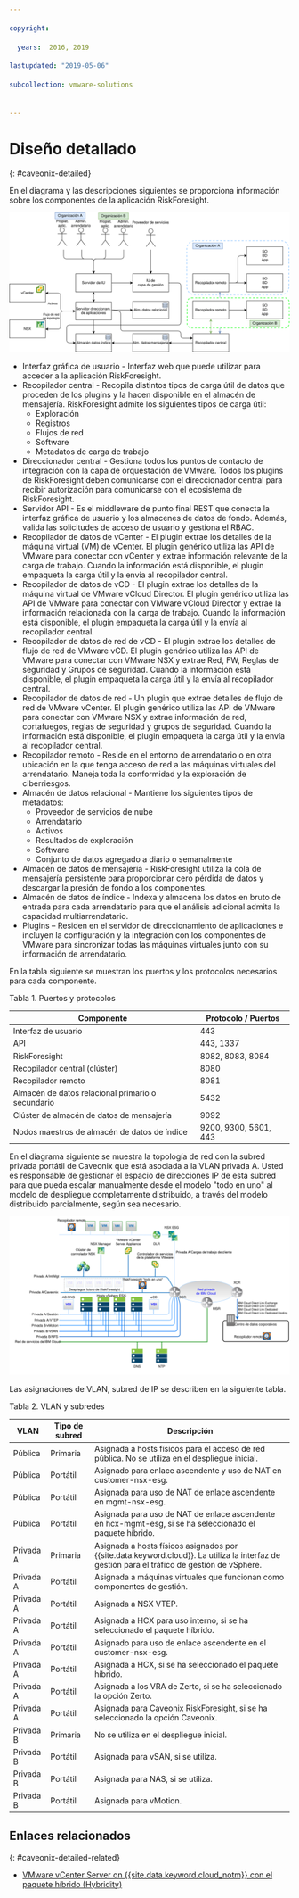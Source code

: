 ```yaml
---

copyright:

  years:  2016, 2019

lastupdated: "2019-05-06"

subcollection: vmware-solutions


---
```


# Diseño detallado
{: #caveonix-detailed}

En el diagrama y las descripciones siguientes se proporciona información sobre los componentes de la aplicación RiskForesight.

![Componentes de la aplicación](../../images/caveonix-app-components.svg "Componentes de la aplicación")


-	Interfaz gráfica de usuario - Interfaz web que puede utilizar para acceder a la aplicación RiskForesight.
-	Recopilador central - Recopila distintos tipos de carga útil de datos que proceden de los plugins y la hacen disponible en el almacén de mensajería. RiskForesight admite los siguientes tipos de carga útil:
    - Exploración
    - Registros
    - Flujos de red
    - Software
    - Metadatos de carga de trabajo
- Direccionador central - Gestiona todos los puntos de contacto de integración con la capa de orquestación de VMware. Todos los plugins de RiskForesight deben comunicarse con el direccionador central para recibir autorización para comunicarse con el ecosistema de RiskForesight.
-	Servidor API - Es el middleware de punto final REST que conecta la interfaz gráfica de usuario y los almacenes de datos de fondo. Además, valida las solicitudes de acceso de usuario y gestiona el RBAC.
-	Recopilador de datos de vCenter - El plugin extrae los detalles de la máquina virtual (VM) de vCenter. El plugin genérico utiliza las API de VMware para conectar con vCenter y extrae información relevante de la carga de trabajo. Cuando la información está disponible, el plugin empaqueta la carga útil y la envía al recopilador central.
-	Recopilador de datos de vCD - El plugin extrae los detalles de la máquina virtual de VMware vCloud Director. El plugin genérico utiliza las API de VMware para conectar con VMware vCloud Director y extrae la información relacionada con la carga de trabajo. Cuando la información está disponible, el plugin empaqueta la carga útil y la envía al recopilador central.
-	Recopilador de datos de red de vCD - El plugin extrae los detalles de flujo de red de VMware vCD. El plugin genérico utiliza las API de VMware para conectar con VMware NSX y extrae Red, FW, Reglas de seguridad y Grupos de seguridad. Cuando la información está disponible, el plugin empaqueta la carga útil y la envía al recopilador central.
-	Recopilador de datos de red - Un plugin que extrae detalles de flujo de red de VMware vCenter. El plugin genérico utiliza las API de VMware para conectar con VMware NSX y extrae información de red, cortafuegos, reglas de seguridad y grupos de seguridad. Cuando la información está disponible, el plugin empaqueta la carga útil y la envía al recopilador central.
-	Recopilador remoto - Reside en el entorno de arrendatario o en otra ubicación en la que tenga acceso de red a las máquinas virtuales del arrendatario. Maneja toda la conformidad y la exploración de ciberriesgos.
-	Almacén de datos relacional - Mantiene los siguientes tipos de metadatos:
    - Proveedor de servicios de nube
    - Arrendatario
    - Activos
    - Resultados de exploración
    - Software
    - Conjunto de datos agregado a diario o semanalmente
- Almacén de datos de mensajería - RiskForesight utiliza la cola de mensajería persistente para proporcionar cero pérdida de datos y descargar la presión de fondo a los componentes.
- Almacén de datos de índice - Indexa y almacena los datos en bruto de entrada para cada arrendatario para que el análisis adicional admita la capacidad multiarrendatario.
- Plugins – Residen en el servidor de direccionamiento de aplicaciones e incluyen la configuración y la integración con los componentes de VMware para sincronizar todas las máquinas virtuales junto con su información de arrendatario.

En la tabla siguiente se muestran los puertos y los protocolos necesarios para cada componente.

Tabla 1. Puertos y protocolos

|Componente	|Protocolo / Puertos|
|---|---|
|Interfaz de usuario|443|
|API|443, 1337|
|RiskForesight|8082, 8083, 8084|
|Recopilador central (clúster)|8080|
|Recopilador remoto|8081|
|Almacén de datos relacional primario o secundario|5432|
|Clúster de almacén de datos de mensajería|9092|
|Nodos maestros de almacén de datos de índice|9200, 9300, 5601, 443|

En el diagrama siguiente se muestra la topología de red con la subred privada portátil de Caveonix que está asociada a la VLAN privada A. Usted es responsable de gestionar el espacio de direcciones IP de esta subred para que pueda escalar manualmente desde el modelo "todo en uno" al modelo de despliegue completamente distribuido, a través del modelo distribuido parcialmente, según sea necesario.

![Diagrama de red](../../images/caveonix-network.svg "Diagrama de red")

Las asignaciones de VLAN, subred de IP se describen en la siguiente tabla.

Tabla 2. VLAN y subredes

|VLAN 	|Tipo de subred 	|Descripción|
|---|---|---|
|Pública 	|Primaria 	|Asignada a hosts físicos para el acceso de red pública. No se utiliza en el despliegue inicial.|
|Pública	|Portátil 	|Asignado para enlace ascendente y uso de NAT en customer-nsx-esg.|
|Pública	|Portátil 	|Asignada para uso de NAT de enlace ascendente en mgmt-nsx-esg.|
|Pública	|Portátil 	|Asignada para uso de NAT de enlace ascendente en hcx-mgmt-esg, si se ha seleccionado el paquete híbrido.|
|Privada A 	|Primaria 	|Asignada a hosts físicos asignados por {{site.data.keyword.cloud}}. La utiliza la interfaz de gestión para el tráfico de gestión de vSphere.|
|Privada A 	|Portátil 	|Asignada a máquinas virtuales que funcionan como componentes de gestión.|
|Privada A 	|Portátil 	|Asignada a NSX VTEP.|
|Privada A 	|Portátil 	|Asignada a HCX para uso interno, si se ha seleccionado el paquete híbrido.|
|Privada A 	|Portátil 	|Asignado para uso de enlace ascendente en el customer-nsx-esg.|
|Privada A 	|Portátil 	|Asignada a HCX, si se ha seleccionado el paquete híbrido.|
|Privada A 	|Portátil 	|Asignada a los VRA de Zerto, si se ha seleccionado la opción Zerto.|
|Privada A 	|Portátil 	|Asignada para Caveonix RiskForesight, si se ha seleccionado la opción Caveonix.|
|Privada B	|Primaria	|No se utiliza en el despliegue inicial.|
|Privada B 	|Portátil 	|Asignada para vSAN, si se utiliza.|
|Privada B 	|Portátil 	|Asignada para NAS, si se utiliza.|
|Privada B 	|Portátil 	|Asignada para vMotion.|


## Enlaces relacionados
{: #caveonix-detailed-related}

* [VMware vCenter Server on {{site.data.keyword.cloud_notm}} con el paquete híbrido (Hybridity)](/docs/services/vmwaresolutions/archiref/vcs?topic=vmware-solutions-vcs-hybridity-intro)
